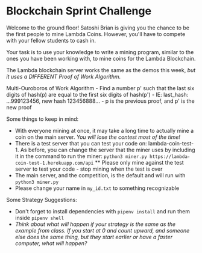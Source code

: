# Blockchain Sprint Challenge

Welcome to the ground floor! Satoshi Brian is giving you the chance to be the first people to mine Lambda Coins. However, you'll have to compete with your fellow students to cash in.

Your task is to use your knowledge to write a mining program, similar to the ones you have been working with, to mine coins for the Lambda Blockchain.

The Lambda blockchain server works the same as the demos this week, _but it uses a DIFFERENT Proof of Work Algorithm._

Multi-Ouroboros of Work Algorithm - Find a number p' such that the last six digits of hash(p) are equal
to the first six digits of hash(p') - IE: last_hash: ...999123456, new hash 123456888... - p is the previous proof, and p' is the new proof

Some things to keep in mind:

-   With everyone mining at once, it may take a long time to actually mine a coin on the main server. _You will lose the contest most of the time!_
-   There is a test server that you can test your code on: lambda-coin-test-1. As before, you can change the server that the miner uses by including it in the command to run the miner: `python3 miner.py https://lambda-coin-test-1.herokuapp.com/api`
    \*\* Please only mine against the test server to test your code - stop mining when the test is over
-   The main server, and the competition, is the default and will run with `python3 miner.py`
-   Please change your name in `my_id.txt` to something recognizable

Some Strategy Suggestions:

-   Don't forget to install dependencies with `pipenv install` and run them inside `pipenv shell`
-   _Think about what will happen if your strategy is the same as the example from class. If you start at 0 and count upward, and someone else does the same thing, but they start earlier or have a faster computer, what will happen?_
